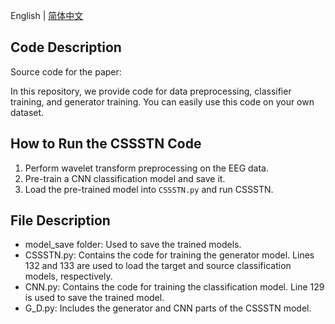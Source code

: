 English | [简体中文](README_CN.md)

## Code Description
Source code for the paper:  

In this repository, we provide code for data preprocessing, classifier training, and generator training. You can easily use this code on your own dataset.

## How to Run the CSSSTN Code
1. Perform wavelet transform preprocessing on the EEG data.
2. Pre-train a CNN classification model and save it.
3. Load the pre-trained model into `CSSSTN.py` and run CSSSTN.

## File Description
- model_save folder: Used to save the trained models.
- CSSSTN.py: Contains the code for training the generator model. Lines 132 and 133 are used to load the target and source classification models, respectively.
- CNN.py: Contains the code for training the classification model. Line 129 is used to save the trained model.
- G_D.py: Includes the generator and CNN parts of the CSSSTN model.
